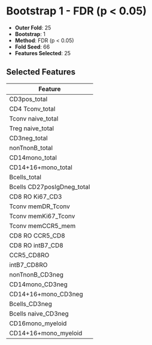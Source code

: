 # Bootstrap 1 - FDR (p < 0.05)

- **Outer Fold**: 25
- **Bootstrap**: 1
- **Method**: FDR (p < 0.05)
- **Fold Seed**: 66
- **Features Selected**: 25

## Selected Features

| Feature |
|---------|
| CD3pos_total |
| CD4 Tconv_total |
| Tconv naive_total |
| Treg naive_total |
| CD3neg_total |
| nonTnonB_total |
| CD14mono_total |
| CD14+16+mono_total |
| Bcells_total |
| Bcells CD27posIgDneg_total |
| CD8  RO Ki67_CD3 |
| Tconv memDR_Tconv |
| Tconv memKi67_Tconv |
| Tconv memCCR5_mem |
| CD8 RO CCR5_CD8 |
| CD8 RO intB7_CD8 |
| CCR5_CD8RO |
| intB7_CD8RO |
| nonTnonB_CD3neg |
| CD14mono_CD3neg |
| CD14+16+mono_CD3neg |
| Bcells_CD3neg |
| Bcells naive_CD3neg |
| CD16mono_myeloid |
| CD14+16+mono_myeloid |
